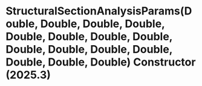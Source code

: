 # StructuralSectionAnalysisParams(Double, Double, Double, Double, Double, Double, Double, Double, Double, Double, Double, Double, Double, Double, Double) Constructor (2025.3)

﻿